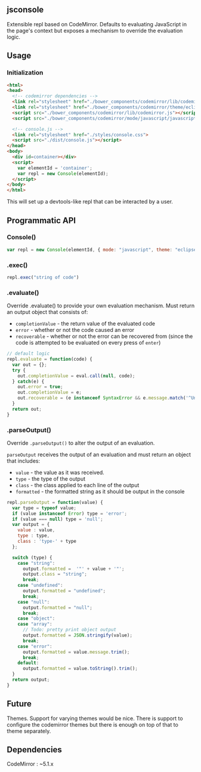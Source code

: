 jsconsole
---------
Extensible repl based on CodeMirror. Defaults to evaluating JavaScript in the page's context but exposes a mechanism to override the evaluation logic.

## Usage

### Initialization

```html
<html>
<head>
  <!-- codemirror dependencies -->
  <link rel="stylesheet" href="./bower_components/codemirror/lib/codemirror.css">
  <link rel="stylesheet" href="./bower_components/codemirror/theme/eclipse.css">
  <script src="./bower_components/codemirror/lib/codemirror.js"></script>
  <script src="./bower_components/codemirror/mode/javascript/javascript.js"></script>

  <!-- console.js -->
  <link rel="stylesheet" href="./styles/console.css">
  <script src="./dist/console.js"></script>
</head>
<body>
  <div id=container></div>
  <script>
    var elementId = 'container';
    var repl = new Console(elementId);
  </script>
</body>
</html>
```

This will set up a devtools-like repl that can be interacted by a user.

## Programmatic API

### Console()

```javascript
var repl = new Console(elementId, { mode: "javascript", theme: "eclipse" });
```

### .exec()

```javascript
repl.exec("string of code")
```

### .evaluate()

Override .evaluate() to provide your own evaluation mechanism. Must return an output object that consists of:

- `completionValue` - the return value of the evaluated code
- `error` - whether or not the code caused an error
- `recoverable` - whether or not the error can be recovered from (since the code is attempted to be evaluated on every press of `enter`)

```javascript
// default logic
repl.evaluate = function(code) {
  var out = {};
  try {
    out.completionValue = eval.call(null, code);
  } catch(e) {
    out.error = true;
    out.completionValue = e;
    out.recoverable = (e instanceof SyntaxError && e.message.match('^Unexpected (token|end)'));
  }
  return out;
}
```

### .parseOutput()

Override `.parseOutput()` to alter the output of an evaluation.

`parseOutput` receives the output of an evaluation and must return an object that includes:

- `value` - the value as it was received.
- `type` - the type of the output
- `class` - the class applied to each line of the output
- `formatted` - the formatted string as it should be output in the console

```javascript
repl.parseOutput = function(value) {
  var type = typeof value;
  if (value instanceof Error) type = 'error';
  if (value === null) type = 'null';
  var output = {
    value : value,
    type : type,
    class : 'type-' + type
  };

  switch (type) {
    case "string":
      output.formatted =  '"' + value + '"';
      output.class = "string";
      break;
    case "undefined":
      output.formatted = "undefined";
      break;
    case "null":
      output.formatted = "null";
      break;
    case "object":
    case "array":
      // Todo: pretty print object output
      output.formatted = JSON.stringify(value);
      break;
    case "error":
      output.formatted = value.message.trim();
      break;
    default:
      output.formatted = value.toString().trim();
  }
  return output;
}
```

## Future

Themes. Support for varying themes would be nice. There is support to configure the codemirror themes but there is
enough on top of that to theme separately.

## Dependencies

CodeMirror : ~5.1.x
